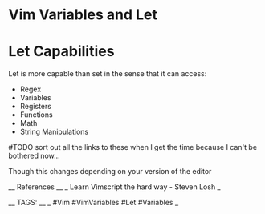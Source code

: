 # Vim Variables and Let



# Let Capabilities

Let is more capable than set in the sense that it can access:

* Regex
* Variables
* Registers
* Functions
* Math
* String Manipulations

#TODO sort out all the links to these when I get the time because I can't be bothered now... 

Though this changes depending on your version of the editor

__ References __ 
_ Learn Vimscript the hard way - Steven Losh _

__ TAGS: __
_ #Vim #VimVariables #Let #Variables _ 
